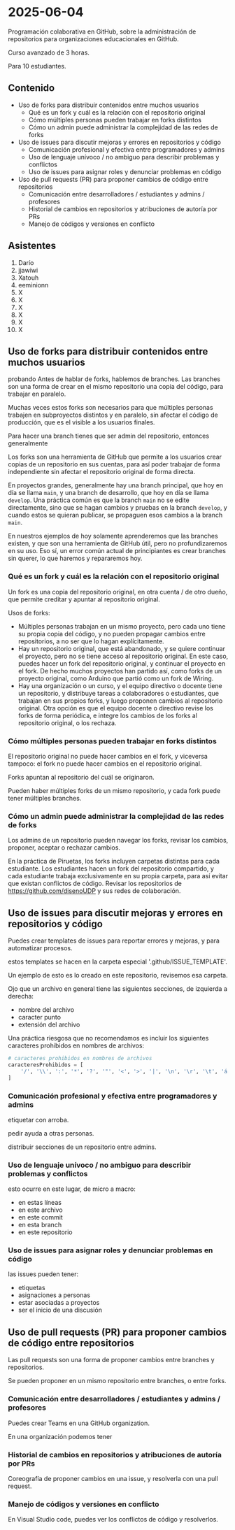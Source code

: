 # 2025-06-04

Programación colaborativa en GitHub, sobre la administración de repositorios para organizaciones educacionales en GitHub.

Curso avanzado de 3 horas.

Para 10 estudiantes.

## Contenido

* Uso de forks para distribuir contenidos entre muchos usuarios
  * Qué es un fork y cuál es la relación con el repositorio original
  * Cómo múltiples personas pueden trabajar en forks distintos
  * Cómo un admin puede administrar la complejidad de las redes de forks
* Uso de issues para discutir mejoras y errores en repositorios y código
  * Comunicación profesional y efectiva entre programadores y admins
  * Uso de lenguaje unívoco / no ambiguo para describir problemas y conflictos
  * Uso de issues para asignar roles y denunciar problemas en código
* Uso de pull requests (PR) para proponer cambios de código entre repositorios
  * Comunicación entre desarrolladores / estudiantes y admins / profesores
  * Historial de cambios en repositorios y atribuciones de autoría por PRs
  * Manejo de códigos y versiones en conflicto

## Asistentes

1. Darío
2. jjawiwi
3. Xatouh
4. eeminionn
5. X
6. X
7. X
8. X
9. X
10. X

## Uso de forks para distribuir contenidos entre muchos usuarios
probando
Antes de hablar de forks, hablemos de branches. Las branches son una forma de crear en el mismo repositorio una copia del código, para trabajar en paralelo.

Muchas veces estos forks son necesarios para que múltiples personas trabajen en subproyectos distintos y en paralelo, sin afectar el código de producción, que es el visible a los usuarios finales.

Para hacer una branch tienes que ser admin del repositorio, entonces generalmente

Los forks son una herramienta de GitHub que permite a los usuarios crear copias de un repositorio en sus cuentas, para así poder trabajar de forma independiente sin afectar el repositorio original de forma directa.

En proyectos grandes, generalmente hay una branch principal, que hoy en día se llama `main`, y una branch de desarrollo, que hoy en día se llama `develop`. Una práctica común es que la branch `main` no se edite directamente, sino que se hagan cambios y pruebas en la branch `develop`, y cuando estos se quieran publicar, se propaguen esos cambios a la branch `main`.

En nuestros ejemplos de hoy solamente aprenderemos que las branches existen, y que son una herramienta de GitHub útil, pero no profundizaremos en su uso. Eso sí, un error común actual de principiantes es crear branches sin querer, lo que haremos y repararemos hoy.

### Qué es un fork y cuál es la relación con el repositorio original

Un fork es una copia del repositorio original, en otra cuenta / de otro dueño, que permite creditar y apuntar al repositorio original.

Usos de forks:

* Múltiples personas trabajan en un mismo proyecto, pero cada uno tiene su propia copia del código, y no pueden propagar cambios entre repositorios, a no ser que lo hagan explícitamente.
* Hay un repositorio original, que está abandonado, y se quiere continuar el proyecto, pero no se tiene acceso al repositorio original. En este caso, puedes hacer un fork del repositorio original, y continuar el proyecto en el fork. De hecho muchos proyectos han partido así, como forks de un proyecto original, como Arduino que partió como un fork de Wiring.
* Hay una organización o un curso, y el equipo directivo o docente tiene un repositorio, y distribuye tareas a colaboradores o estudiantes, que trabajan en sus propios forks, y luego proponen cambios al repositorio original. Otra opción es que el equipo docente o directivo revise los forks de forma periódica, e integre los cambios de los forks al repositorio original, o los rechaza.

### Cómo múltiples personas pueden trabajar en forks distintos

El repositorio original no puede hacer cambios en el fork, y viceversa tampoco: el fork no puede hacer cambios en el repositorio original.

Forks apuntan al repositorio del cuál se originaron.

Pueden haber múltiples forks de un mismo repositorio, y cada fork puede tener múltiples branches.

### Cómo un admin puede administrar la complejidad de las redes de forks

Los admins de un repositorio pueden navegar los forks, revisar los cambios, proponer, aceptar o rechazar cambios.

En la práctica de Piruetas, los forks incluyen carpetas distintas para cada estudiante. Los estudiantes hacen un fork del repositorio compartido, y cada estudiante trabaja exclusivamente en su propia carpeta, para así evitar que existan conflictos de código. Revisar los repositorios de <https://github.com/disenoUDP> y sus redes de colaboración.

## Uso de issues para discutir mejoras y errores en repositorios y código

Puedes crear templates de issues para reportar errores y mejoras, y para automatizar procesos.

estos templates se hacen en la carpeta especial '.github/ISSUE_TEMPLATE'.

Un ejemplo de esto es lo creado en este repositorio, revisemos esa carpeta.

Ojo que un archivo en general tiene las siguientes secciones, de izquierda a derecha:

* nombre del archivo
* caracter punto
* extensión del archivo

Una práctica riesgosa que no recomendamos es incluir los siguientes caracteres prohibidos en nombres de archivos:

```python
# caracteres prohibidos en nombres de archivos
caracteresProhibidos = [
    '/', '\\', ':', '*', '?', '"', '<', '>', '|', '\n', '\r', '\t', 'á, é, í, ó, ú, ñ, ü, Á, É, Í, Ó, Ú, Ñ, Ü'
]
```

### Comunicación profesional y efectiva entre programadores y admins

etiquetar con arroba.

pedir ayuda a otras personas.

distribuir secciones de un repositorio entre admins.

### Uso de lenguaje unívoco / no ambiguo para describir problemas y conflictos

esto ocurre en este lugar, de micro a macro:

* en estas líneas
* en este archivo
* en este commit
* en esta branch
* en este repositorio

### Uso de issues para asignar roles y denunciar problemas en código

las issues pueden tener:

* etiquetas
* asignaciones a personas
* estar asociadas a proyectos
* ser el inicio de una discusión

## Uso de pull requests (PR) para proponer cambios de código entre repositorios

Las pull requests son una forma de proponer cambios entre branches y repositorios.

Se pueden proponer en un mismo repositorio entre branches, o entre forks.

### Comunicación entre desarrolladores / estudiantes y admins / profesores

Puedes crear Teams en una GitHub organization.

En una organización podemos tener

### Historial de cambios en repositorios y atribuciones de autoría por PRs

Coreografía de proponer cambios en una issue, y resolverla con una pull request.

### Manejo de códigos y versiones en conflicto

En Visual Studio code, puedes ver los conflictos de código y resolverlos.
